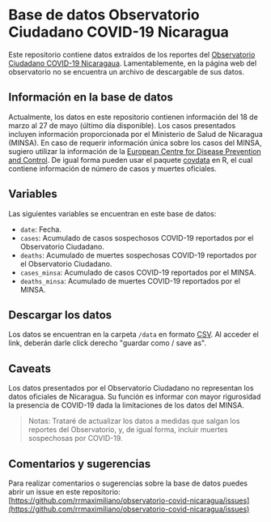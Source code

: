 # Base de datos Observatorio Ciudadano COVID-19 Nicaragua

Este repositorio contiene datos extraídos de los reportes del [Observatorio Ciudadano COVID-19 Nicaragaua](https://observatorioni.org). Lamentablemente, en la página web del observatorio no se encuentra un archivo de descargable de sus datos. 

## Información en la base de datos

Actualmente, los datos en este repositorio contienen información del 18 de marzo al 27 de mayo (último día disponible). Los casos presentados incluyen información proporcionada por el Ministerio de Salud de Nicaragua (MINSA). En caso de requerir información única sobre los casos del MINSA, sugiero utilizar la información de la [European Centre for Disease Prevention and Control](https://www.ecdc.europa.eu/). De igual forma pueden usar el paquete [covdata](https://kjhealy.github.io/covdata/) en R, el cual contiene información de número de casos y muertes oficiales.

## Variables

Las siguientes variables se encuentran en este base de datos: 

* `date`: Fecha.
* `cases`: Acumulado de casos sospechosos COVID-19 reportados por el Observatorio Ciudadano.
* `deaths`: Acumulado de muertes sospechosas COVID-19 reportados por el Observatorio Ciudadano.
* `cases_minsa`: Acumulado de casos COVID-19 reportados por el MINSA.
* `deaths_minsa`: Acumulado de muertes COVID-19 reportados por el MINSA.

## Descargar los datos

Los datos se encuentran en la carpeta `/data` en formato [CSV](https://raw.githubusercontent.com/RRMaximiliano/observatorio-covid-nicaragua/master/data/observatorio_cases.csv). Al acceder el link, deberán darle click derecho "guardar como / save as".

## Caveats

Los datos presentados por el Observatorio Ciudadano no representan los datos oficiales de Nicaragua. Su función es informar con mayor rigurosidad la presencia de COVID-19 dada la limitaciones de los datos del MINSA. 

> Notas: Trataré de actualizar los datos a medidas que salgan los reportes del Observatorio, y, de igual forma, incluir muertes sospechosas por COVID-19.

## Comentarios y sugerencias

Para realizar comentarios o sugerencias sobre la base de datos puedes abrir un issue en este repositorio: [https://github.com/rrmaximiliano/observatorio-covid-nicaragua/issues](https://github.com/rrmaximiliano/observatorio-covid-nicaragua/issues)
